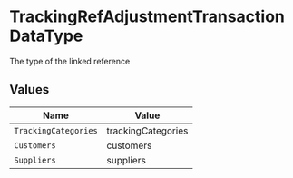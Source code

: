 # TrackingRefAdjustmentTransactionDataType

The type of the linked reference


## Values

| Name                 | Value                |
| -------------------- | -------------------- |
| `TrackingCategories` | trackingCategories   |
| `Customers`          | customers            |
| `Suppliers`          | suppliers            |